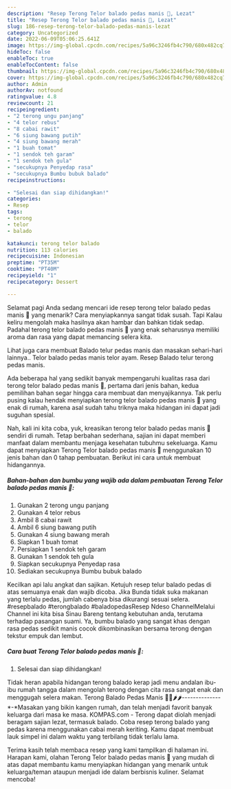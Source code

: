 ```yaml
---
description: "Resep Terong Telor balado pedas manis 🥰, Lezat"
title: "Resep Terong Telor balado pedas manis 🥰, Lezat"
slug: 186-resep-terong-telor-balado-pedas-manis-lezat
category: Uncategorized
date: 2022-06-09T05:06:25.641Z
image: https://img-global.cpcdn.com/recipes/5a96c3246fb4c790/680x482cq70/terong-telor-balado-pedas-manis-foto-resep-utama.jpg
hideToc: false
enableToc: true
enableTocContent: false
thumbnail: https://img-global.cpcdn.com/recipes/5a96c3246fb4c790/680x482cq70/terong-telor-balado-pedas-manis-foto-resep-utama.jpg
cover: https://img-global.cpcdn.com/recipes/5a96c3246fb4c790/680x482cq70/terong-telor-balado-pedas-manis-foto-resep-utama.jpg
author: Admin
authorAv: notfound
ratingvalue: 4.8
reviewcount: 21
recipeingredient:
- "2 terong ungu panjang"
- "4 telor rebus"
- "8 cabai rawit"
- "6 siung bawang putih"
- "4 siung bawang merah"
- "1 buah tomat"
- "1 sendok teh garam"
- "1 sendok teh gula"
- "secukupnya Penyedap rasa"
- "secukupnya Bumbu bubuk balado"
recipeinstructions:

- "Selesai dan siap dihidangkan!"
categories:
- Resep
tags:
- terong
- telor
- balado

katakunci: terong telor balado 
nutrition: 113 calories
recipecuisine: Indonesian
preptime: "PT35M"
cooktime: "PT40M"
recipeyield: "1"
recipecategory: Dessert

---
```



Selamat pagi Anda sedang mencari ide resep terong telor balado pedas manis 🥰 yang menarik? Cara menyiapkannya sangat tidak susah. Tapi Kalau keliru mengolah maka hasilnya akan hambar dan bahkan tidak sedap. Padahal terong telor balado pedas manis 🥰 yang enak seharusnya memiliki aroma dan rasa yang dapat memancing selera kita.


Lihat juga cara membuat Balado telur pedas manis dan masakan sehari-hari lainnya.. Telor balado pedas manis telor ayam. Resep Balado telur terong pedas manis.

Ada beberapa hal yang sedikit banyak mempengaruhi kualitas rasa dari terong telor balado pedas manis 🥰, pertama dari jenis bahan, kedua pemilihan bahan segar hingga cara membuat dan menyajikannya. Tak perlu pusing kalau hendak menyiapkan terong telor balado pedas manis 🥰 yang enak di rumah, karena asal sudah tahu triknya maka hidangan ini dapat jadi suguhan spesial.


Nah, kali ini kita coba, yuk, kreasikan terong telor balado pedas manis 🥰 sendiri di rumah. Tetap berbahan sederhana, sajian ini dapat memberi manfaat dalam membantu menjaga kesehatan tubuhmu sekeluarga. Kamu dapat menyiapkan Terong Telor balado pedas manis 🥰 menggunakan 10 jenis bahan dan 0 tahap pembuatan. Berikut ini cara untuk membuat hidangannya.

<!--inarticleads1-->

##### Bahan-bahan dan bumbu yang wajib ada dalam pembuatan Terong Telor balado pedas manis 🥰:

1. Gunakan 2 terong ungu panjang
1. Gunakan 4 telor rebus
1. Ambil 8 cabai rawit
1. Ambil 6 siung bawang putih
1. Gunakan 4 siung bawang merah
1. Siapkan 1 buah tomat
1. Persiapkan 1 sendok teh garam
1. Gunakan 1 sendok teh gula
1. Siapkan secukupnya Penyedap rasa
1. Sediakan secukupnya Bumbu bubuk balado


Kecilkan api lalu angkat dan sajikan. Ketujuh resep telur balado pedas di atas semuanya enak dan wajib dicoba. Jika Bunda tidak suka makanan yang terlalu pedas, jumlah cabenya bisa dikurangi sesuai selera. #resepbalado #terongbalado #baladopedasResep Ndeso ChannelMelalui Channel ini kita bisa Sinau Bareng tentang kebutuhan anda, terutama terhadap pasangan suami. Ya, bumbu balado yang sangat khas dengan rasa pedas sedikit manis cocok dikombinasikan bersama terong dengan tekstur empuk dan lembut. 

<!--inarticleads2-->

##### Cara buat Terong Telor balado pedas manis 🥰:


1. Selesai dan siap dihidangkan!

Tidak heran apabila hidangan terong balado kerap jadi menu andalan ibu-ibu rumah tangga dalam mengolah terong dengan cita rasa sangat enak dan menggugah selera makan. Terong Balado Pedas Manis 🍆🍆🌶🌶*-*-*-*-*-*-*-*-*-*-*-*-*-*-*-*Masakan yang bikin kangen rumah, dan telah menjadi favorit banyak keluarga dari masa ke masa. KOMPAS.com - Terong dapat diolah menjadi beragam sajian lezat, termasuk balado. Coba resep terong balado yang pedas karena menggunakan cabai merah keriting. Kamu dapat membuat lauk simpel ini dalam waktu yang terbilang tidak terlalu lama. 

Terima kasih telah membaca resep yang kami tampilkan di halaman ini. Harapan kami, olahan Terong Telor balado pedas manis 🥰 yang mudah di atas dapat membantu kamu menyiapkan hidangan yang menarik untuk keluarga/teman ataupun menjadi ide dalam berbisnis kuliner. Selamat mencoba!
